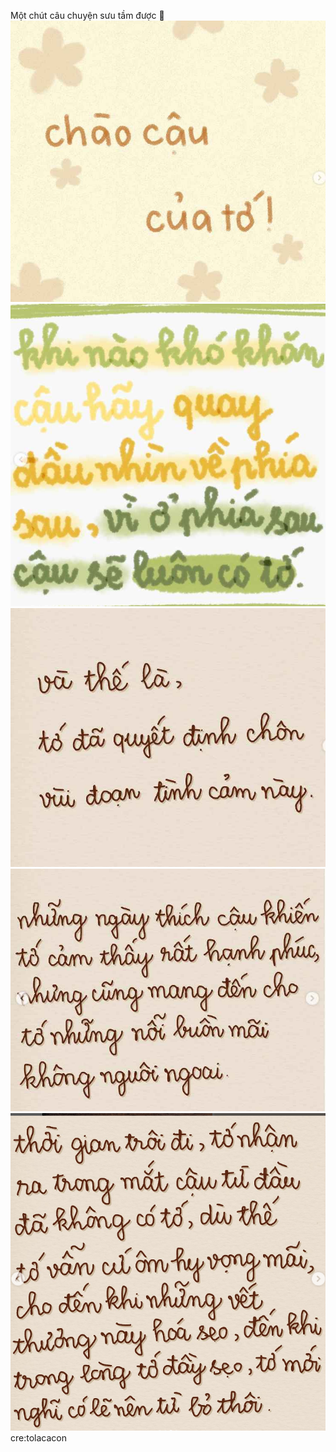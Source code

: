Một chút câu chuyện sưu tầm được 🥱
![Alt text](image.png)
![Alt text](image-1.png)
![Alt text](image-2.png)
![Alt text](image-3.png)
![Alt text](image-4.png)
cre:tolacacon